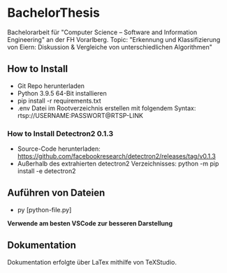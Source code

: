 # BachelorThesis
Bachelorarbeit für "Computer Science – Software and Information Engineering" an der FH Vorarlberg.
Topic: "Erkennung und Klassifizierung von Eiern: Diskussion & Vergleiche von unterschiedlichen Algorithmen"

## How to Install

* Git Repo herunterladen
* Python 3.9.5 64-Bit installieren
* pip install -r requirements.txt
* .env Datei im Rootverzeichnis erstellen mit folgendem Syntax: rtsp://USERNAME:PASSWORT@RTSP-LINK

### How to Install Detectron2 0.1.3

* Source-Code herunterladen: https://github.com/facebookresearch/detectron2/releases/tag/v0.1.3
* Außerhalb des extrahierten detectron2 Verzeichnisses: python -m pip install -e detectron2

## Auführen von Dateien
* py [python-file.py]

**Verwende am besten VSCode zur besseren Darstellung**

## Dokumentation

Dokumentation erfolgte über LaTex mithilfe von TeXStudio.
